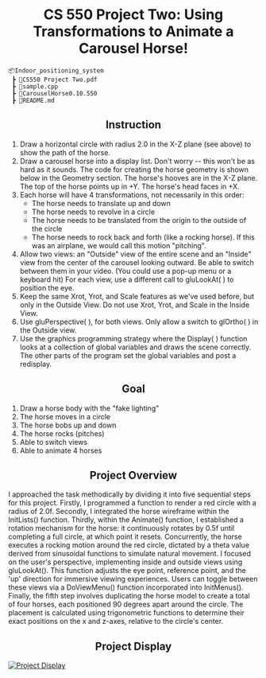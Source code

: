 <h1 align = "center">CS 550 Project Two: Using Transformations to Animate a Carousel Horse!</h1>

```
📦Indoor_positioning_system
 ┣ 📂CS550 Project Two.pdf                          
 ┣ 📂sample.cpp
 ┣ 📂CarouselHorse0.10.550
 ┣ 📂README.md
```

<h2 align = "center">Instruction</h2>
    <ol>
        <li>Draw a horizontal circle with radius 2.0 in the X-Z plane (see above) to show the path of the horse.</li>
        <li>Draw a carousel horse into a display list. Don't worry -- this won't be as hard as it sounds. The code for creating the horse geometry is shown below in the Geometry section. The horse's hooves are in the X-Z plane. The top of the horse points up in +Y. The horse's head faces in +X.</li>
        <li>Each horse will have 4 transformations, not necessarily in this order:
    		<ul>
        		<li>The horse needs to translate up and down</li>
        		<li>The horse needs to revolve in a circle</li>
        		<li>The horse needs to be translated from the origin to the outside of the circle</li>
        		<li>The horse needs to rock back and forth (like a rocking horse). If this was an airplane, we would call this motion "pitching".</li>
    		</ul>
	</li>
        <li>Allow two views: an "Outside" view of the entire scene and an "Inside" view from the center of the carousel looking outward. Be able to switch between them in your video. (You could use a pop-up menu or a keyboard hit) For each view, use a different call to gluLookAt( ) to position the eye.</li>
        <li>Keep the same Xrot, Yrot, and Scale features as we've used before, but only in the Outside View. Do not use Xrot, Yrot, and Scale in the Inside View.</li>
        <li>Use gluPerspective( ), for both views. Only allow a switch to glOrtho( ) in the Outside view.</li>
	<li>Use the graphics programming strategy where the Display( ) function looks at a collection of global variables and draws the scene correctly. The other parts of the program set the global variables and post a redisplay.
</li>
    </ol>

<h2 align = "center">Goal</h2>
  <ol>
      <li>Draw a horse body with the "fake lighting"</li>
      <li>The horse moves in a circle</li>
      <li>The horse bobs up and down</li>
      <li>The horse rocks (pitches)</li>
      <li>Able to switch views</li>
      <li>Able to animate 4 horses</li>
  </ol>

<h2 align = "center">Project Overview</h2>
I approached the task methodically by dividing it into five sequential steps for this project. Firstly, I programmed a function to render a red circle with a radius of 2.0f. Secondly, I integrated the horse wireframe within the InitLists() function. Thirdly, within the Animate() function, I established a rotation mechanism for the horse: it continuously rotates by 0.5f until completing a full circle, at which point it resets. Concurrently, the horse executes a rocking motion around the red circle, dictated by a theta value derived from sinusoidal functions to simulate natural movement.
I focused on the user's perspective, implementing inside and outside views using gluLookAt(). This function adjusts the eye point, reference point, and the 'up' direction for immersive viewing experiences. Users can toggle between these views via a DoViewMenu() function incorporated into InitMenus(). Finally, the fifth step involves duplicating the horse model to create a total of four horses, each positioned 90 degrees apart around the circle. The placement is calculated using trigonometric functions to determine their exact positions on the x and z-axes, relative to the circle's center.

<h2 align = "center">Project Display</h2>
  <a href="http://www.youtube.com/watch?v=6LcDjKYh87E" title="Project Display">
    <img src="http://img.youtube.com/vi/6LcDjKYh87E/0.jpg" alt="Project Display" style="display:block; margin:auto;">
  </a>


